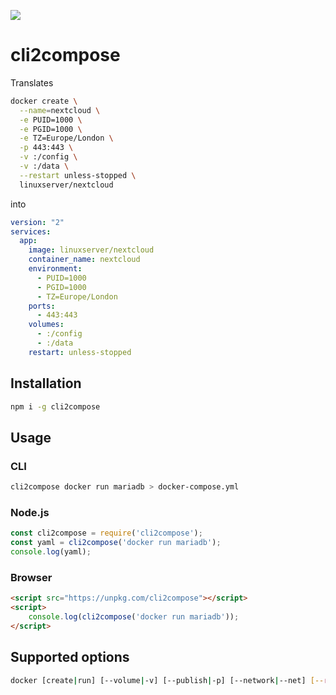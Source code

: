 ![](https://img.shields.io/npm/v/cli2compose.svg)

# cli2compose

Translates

```bash
docker create \
  --name=nextcloud \
  -e PUID=1000 \
  -e PGID=1000 \
  -e TZ=Europe/London \
  -p 443:443 \
  -v :/config \
  -v :/data \
  --restart unless-stopped \
  linuxserver/nextcloud
```

into

```yaml
version: "2"
services:
  app:
    image: linuxserver/nextcloud
    container_name: nextcloud
    environment:
      - PUID=1000
      - PGID=1000
      - TZ=Europe/London
    ports:
      - 443:443
    volumes:
      - :/config
      - :/data
    restart: unless-stopped
```

## Installation

```bash
npm i -g cli2compose
```

## Usage

### CLI

```bash
cli2compose docker run mariadb > docker-compose.yml
```

### Node.js

```javascript
const cli2compose = require('cli2compose');
const yaml = cli2compose('docker run mariadb');
console.log(yaml);
```

### Browser

```html
<script src="https://unpkg.com/cli2compose"></script>
<script>
    console.log(cli2compose('docker run mariadb'));
</script>
```

## Supported options

```bash
docker [create|run] [--volume|-v] [--publish|-p] [--network|--net] [--restart] [--expose] [--env|-e] [--links] [--name] image [command]
```